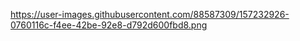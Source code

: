 https://user-images.githubusercontent.com/88587309/157232926-0760116c-f4ee-42be-92e8-d792d600fbd8.png